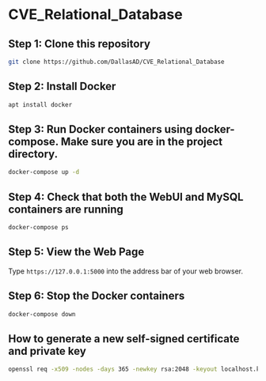 # CVE_Relational_Database

## Step 1: Clone this repository 
```bash
git clone https://github.com/DallasAD/CVE_Relational_Database
```
## Step 2: Install Docker
```bash
apt install docker
```
## Step 3: Run Docker containers using docker-compose. Make sure you are in the project directory.
```bash
docker-compose up -d
```
## Step 4: Check that both the WebUI and MySQL containers are running
```bash
docker-compose ps
```
## Step 5: View the Web Page
Type `https://127.0.0.1:5000` into the address bar of your web browser.
## Step 6: Stop the Docker containers
```bash
docker-compose down
```
## How to generate a new self-signed certificate and private key
```bash
openssl req -x509 -nodes -days 365 -newkey rsa:2048 -keyout localhost.key -out localhost.crt -subj "/CN=localhost"
```
